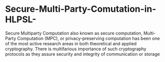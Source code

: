 # Secure-Multi-Party-Comutation-in-HLPSL-
Secure Multiparty Computation also known as secure computation, Multi-Party Computation (MPC), or privacy-preserving computation has been one of the most active research areas in both theoretical and applied cryptography. There is multifarious importance of such cryptography protocols as they assure security and integrity of communication or storage
